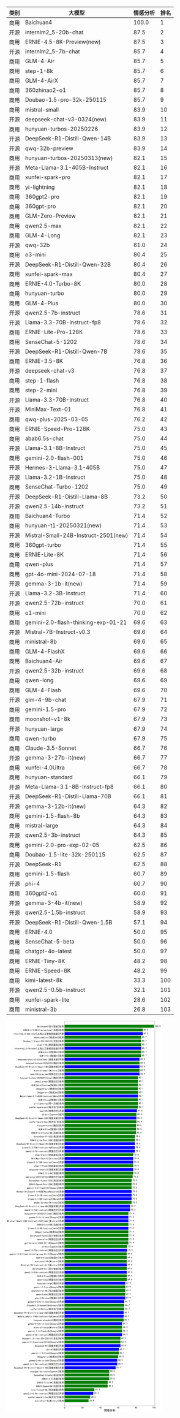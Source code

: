 
| 类别 | 大模型                         | 情感分析 | 排名 |
|-----|------------------------------|---------|----|
|商用|Baichuan4|100.0|1|
|开源|internlm2_5-20b-chat|87.5|2|
|商用|ERNIE-4.5-8K-Preview(new)|87.5|3|
|开源|internlm2_5-7b-chat|85.7|4|
|商用|GLM-4-Air|85.7|5|
|商用|step-1-8k|85.7|6|
|商用|GLM-4-AirX|85.7|7|
|商用|360zhinao2-o1|85.7|8|
|商用|Doubao-1.5-pro-32k-250115|85.7|9|
|商用|mistral-small|83.9|10|
|开源|deepseek-chat-v3-0324(new)|83.9|11|
|商用|hunyuan-turbos-20250226|83.9|12|
|开源|DeepSeek-R1-Distill-Qwen-14B|83.9|13|
|开源|qwq-32b-preview|83.9|14|
|商用|hunyuan-turbos-20250313(new)|82.1|15|
|开源|Meta-Llama-3.1-405B-Instruct|82.1|16|
|商用|xunfei-spark-pro|82.1|17|
|商用|yi-lightning|82.1|18|
|商用|360gpt2-pro|82.1|19|
|商用|360gpt-pro|82.1|20|
|商用|GLM-Zero-Preview|82.1|21|
|商用|qwen2.5-max|82.1|22|
|商用|GLM-4-Long|82.1|23|
|开源|qwq-32b|81.0|24|
|商用|o3-mini|80.4|25|
|开源|DeepSeek-R1-Distill-Qwen-32B|80.4|26|
|商用|xunfei-spark-max|80.4|27|
|商用|ERNIE-4.0-Turbo-8K|80.0|28|
|商用|hunyuan-turbo|80.0|29|
|商用|GLM-4-Plus|80.0|30|
|开源|qwen2.5-7b-instruct|78.6|31|
|开源|Llama-3.3-70B-Instruct-fp8|78.6|32|
|商用|ERNIE-Lite-Pro-128K|78.6|33|
|商用|SenseChat-5-1202|78.6|34|
|开源|DeepSeek-R1-Distill-Qwen-7B|78.6|35|
|商用|ERNIE-3.5-8K|76.8|36|
|开源|deepseek-chat-v3|76.8|37|
|商用|step-1-flash|76.8|38|
|商用|step-2-mini|76.8|39|
|开源|Llama-3.3-70B-Instruct|76.8|40|
|开源|MiniMax-Text-01|76.8|41|
|商用|qwq-plus-2025-03-05|76.2|42|
|商用|ERNIE-Speed-Pro-128K|75.0|43|
|商用|abab6.5s-chat|75.0|44|
|开源|Llama-3.1-8B-Instruct|75.0|45|
|商用|gemini-2.0-flash-001|75.0|46|
|开源|Hermes-3-Llama-3.1-405B|75.0|47|
|开源|Llama-3.2-1B-Instruct|75.0|48|
|商用|SenseChat-Turbo-1202|75.0|49|
|开源|DeepSeek-R1-Distill-Llama-8B|73.2|50|
|开源|qwen2.5-14b-instruct|73.2|51|
|商用|Baichuan4-Turbo|71.4|52|
|商用|hunyuan-t1-20250321(new)|71.4|53|
|开源|Mistral-Small-24B-Instruct-2501(new)|71.4|54|
|商用|360gpt-turbo|71.4|55|
|商用|ERNIE-Lite-8K|71.4|56|
|商用|qwen-plus|71.4|57|
|商用|gpt-4o-mini-2024-07-18|71.4|58|
|开源|gemma-3-1b-it(new)|71.4|59|
|开源|Llama-3.2-3B-Instruct|71.4|60|
|开源|qwen2.5-72b-instruct|70.0|61|
|商用|o1-mini|70.0|62|
|商用|gemini-2.0-flash-thinking-exp-01-21|69.6|63|
|开源|Mistral-7B-Instruct-v0.3|69.6|64|
|商用|ministral-8b|69.6|65|
|商用|GLM-4-FlashX|69.6|66|
|商用|Baichuan4-Air|69.6|67|
|开源|qwen2.5-32b-instruct|69.6|68|
|商用|qwen-long|69.6|69|
|商用|GLM-4-Flash|69.6|70|
|开源|glm-4-9b-chat|67.9|71|
|商用|gemini-1.5-pro|67.9|72|
|商用|moonshot-v1-8k|67.9|73|
|开源|hunyuan-large|67.9|74|
|商用|qwen-turbo|67.9|75|
|商用|Claude-3.5-Sonnet|66.7|76|
|开源|gemma-3-27b-it(new)|66.7|77|
|商用|xunfei-4.0Ultra|66.7|78|
|商用|hunyuan-standard|66.1|79|
|开源|Meta-Llama-3.1-8B-Instruct-fp8|66.1|80|
|开源|DeepSeek-R1-Distill-Llama-70B|66.1|81|
|开源|gemma-3-12b-it(new)|64.3|82|
|商用|gemini-1.5-flash-8b|64.3|83|
|商用|mistral-large|64.3|84|
|开源|qwen2.5-3b-instruct|64.3|85|
|商用|gemini-2.0-pro-exp-02-05|62.5|86|
|商用|Doubao-1.5-lite-32k-250115|62.5|87|
|开源|DeepSeek-R1|62.5|88|
|商用|gemini-1.5-flash|60.7|89|
|开源|phi-4|60.7|90|
|商用|360gpt2-o1|60.0|91|
|开源|gemma-3-4b-it(new)|58.9|92|
|开源|qwen2.5-1.5b-instruct|58.9|93|
|开源|DeepSeek-R1-Distill-Qwen-1.5B|57.1|94|
|商用|ERNIE-4.0|50.0|95|
|商用|SenseChat-5-beta|50.0|96|
|商用|chatgpt-4o-latest|50.0|97|
|商用|ERNIE-Tiny-8K|48.2|98|
|商用|ERNIE-Speed-8K|48.2|99|
|商用|kimi-latest-8k|33.3|100|
|开源|qwen2.5-0.5b-instruct|32.1|101|
|商用|xunfei-spark-lite|28.6|102|
|商用|ministral-3b|26.8|103|


![lin](../pic/情感分析.png)
